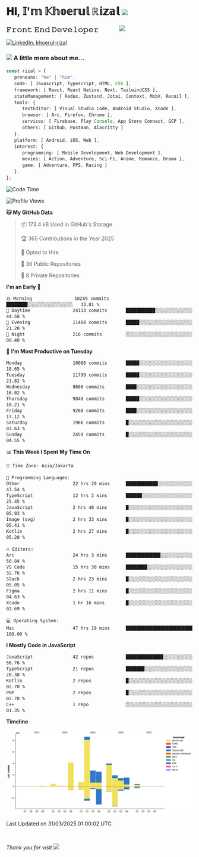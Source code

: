 <h1> 𝐇𝐢, 𝕀'𝕞 𝕂𝕙𝕠𝕖𝕣𝕦𝕝 ℝ𝕚𝕫𝕒𝕝 <img src="https://media.giphy.com/media/mGcNjsfWAjY5AEZNw6/giphy.gif" width="50"></h1>
<img align='right' src="https://media.giphy.com/media/v1.Y2lkPTc5MGI3NjExOWI2ajR2NGJubzBsZHFuaHMwajRrcDNsNXJwOG8yb3F0NjhkNXF4OSZlcD12MV9pbnRlcm5hbF9naWZfYnlfaWQmY3Q9cw/fkZukR450RQ1qnGaq9/giphy.gif" width="200">
<strong style="font-size:20px;">𝙵𝚛𝚘𝚗𝚝 𝙴𝚗𝚍 𝙳𝚎𝚟𝚎𝚕𝚘𝚙𝚎𝚛</strong>
</p></em>

[![LinkedIn: khoerul-rizal](https://img.shields.io/badge/khoerul--rizal-blue?style=flat-square&logo=Linkedin&logoColor=white&link=https://www.linkedin.com/in/khoerul-rizal/)](https://www.linkedin.com/in/khoerul-rizal/)

### <img src="https://media.giphy.com/media/VgCDAzcKvsR6OM0uWg/giphy.gif" width="50"> A little more about me...

```typescript
const rizal = {
   pronouns: "he" | "him",
   code: [ Javascript, Typescript, HTML, CSS ],
   framework: [ React, React Native, Next, TailwindCSS ],
   stateManagement: [ Redux, Zustand, Jotai, Context, MobX, Recoil ],
   tools: {
      textEditor: [ Visual Studio Code, Android Studio, Xcode ],
      browser: [ Arc, Firefox, Chrome ],
      services: [ Firebase, Play Console, App Store Connect, GCP ],
      others: [ Github, Postman, Alacritty ]
   },
   platform: [ Android, iOS, Web ],
   interest: {
      programming: [ Mobile Development, Web Development ],
      movies: [ Action, Adventure, Sci-Fi, Anime, Romance, Drama ],
      game: [ Adventure, FPS, Racing ]
   },
};
```

<!--START_SECTION:waka-->
![Code Time](http://img.shields.io/badge/Code%20Time-2%2C447%20hrs%2044%20mins-blue)

![Profile Views](http://img.shields.io/badge/Profile%20Views-0-blue)

**🐱 My GitHub Data** 

> 📦 173.4 kB Used in GitHub's Storage 
 > 
> 🏆 365 Contributions in the Year 2025
 > 
> 💼 Opted to Hire
 > 
> 📜 36 Public Repositories 
 > 
> 🔑 8 Private Repositories 
 > 
**I'm an Early 🐤** 

```text
🌞 Morning                18289 commits       ████████░░░░░░░░░░░░░░░░░   33.81 % 
🌆 Daytime                24113 commits       ███████████░░░░░░░░░░░░░░   44.58 % 
🌃 Evening                11468 commits       █████░░░░░░░░░░░░░░░░░░░░   21.20 % 
🌙 Night                  216 commits         ░░░░░░░░░░░░░░░░░░░░░░░░░   00.40 % 
```
📅 **I'm Most Productive on Tuesday** 

```text
Monday                   10088 commits       █████░░░░░░░░░░░░░░░░░░░░   18.65 % 
Tuesday                  11799 commits       █████░░░░░░░░░░░░░░░░░░░░   21.82 % 
Wednesday                8666 commits        ████░░░░░░░░░░░░░░░░░░░░░   16.02 % 
Thursday                 9848 commits        █████░░░░░░░░░░░░░░░░░░░░   18.21 % 
Friday                   9260 commits        ████░░░░░░░░░░░░░░░░░░░░░   17.12 % 
Saturday                 1966 commits        █░░░░░░░░░░░░░░░░░░░░░░░░   03.63 % 
Sunday                   2459 commits        █░░░░░░░░░░░░░░░░░░░░░░░░   04.55 % 
```


📊 **This Week I Spent My Time On** 

```text
🕑︎ Time Zone: Asia/Jakarta

💬 Programming Languages: 
Other                    22 hrs 29 mins      ████████████░░░░░░░░░░░░░   47.54 % 
TypeScript               12 hrs 2 mins       ██████░░░░░░░░░░░░░░░░░░░   25.45 % 
JavaScript               2 hrs 48 mins       █░░░░░░░░░░░░░░░░░░░░░░░░   05.93 % 
Image (svg)              2 hrs 33 mins       █░░░░░░░░░░░░░░░░░░░░░░░░   05.41 % 
Kotlin                   2 hrs 27 mins       █░░░░░░░░░░░░░░░░░░░░░░░░   05.20 % 

🔥 Editors: 
Arc                      24 hrs 3 mins       █████████████░░░░░░░░░░░░   50.84 % 
VS Code                  15 hrs 30 mins      ████████░░░░░░░░░░░░░░░░░   32.76 % 
Slack                    2 hrs 23 mins       █░░░░░░░░░░░░░░░░░░░░░░░░   05.05 % 
Figma                    2 hrs 11 mins       █░░░░░░░░░░░░░░░░░░░░░░░░   04.63 % 
Xcode                    1 hr 16 mins        █░░░░░░░░░░░░░░░░░░░░░░░░   02.69 % 

💻 Operating System: 
Mac                      47 hrs 19 mins      █████████████████████████   100.00 % 
```

**I Mostly Code in JavaScript** 

```text
JavaScript               42 repos            ██████████████░░░░░░░░░░░   56.76 % 
TypeScript               21 repos            ███████░░░░░░░░░░░░░░░░░░   28.38 % 
Kotlin                   2 repos             █░░░░░░░░░░░░░░░░░░░░░░░░   02.70 % 
PHP                      2 repos             █░░░░░░░░░░░░░░░░░░░░░░░░   02.70 % 
C++                      1 repo              ░░░░░░░░░░░░░░░░░░░░░░░░░   01.35 % 
```



**Timeline**

![Lines of Code chart](https://raw.githubusercontent.com/khoerulrizal/khoerulrizal/main/assets/bar_graph.png)


 Last Updated on 31/03/2025 01:00:02 UTC
<!--END_SECTION:waka-->
</details>
<br/>

<em>Thank you for visit</em> <img src="https://media.giphy.com/media/v1.Y2lkPTc5MGI3NjExcHdvNm1qZWtjaGw0ZjdwM3Z3NnY2dHlueTVuODBta2FiY20wM2YybSZlcD12MV9pbnRlcm5hbF9naWZfYnlfaWQmY3Q9cw/tV25tpdKqdFa9x81k2/giphy.gif" width="40">
